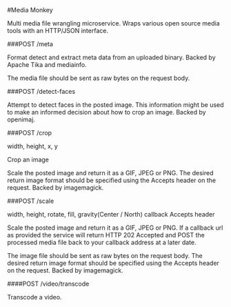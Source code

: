 #Media Monkey

Multi media file wrangling microservice.
Wraps various open source media tools with an HTTP/JSON interface.

###POST /meta

Format detect and extract meta data from an uploaded binary.
Backed by Apache Tika and mediainfo.

The media file should be sent as raw bytes on the request body.

###POST /detect-faces

Attempt to detect faces in the posted image.
This information might be used to make an informed decision about how to crop an image.
Backed by openimaj.

###POST /crop

width, height, x, y

Crop an image

Scale the posted image and return it as a GIF, JPEG or PNG.
The desired return image format should be specified using the Accepts header on the request.
Backed by imagemagick.

###POST /scale

width, height, rotate, fill, gravity(Center / North)
callback
Accepts header

Scale the posted image and return it as a GIF, JPEG or PNG.
If a callback url as provided the service will return HTTP 202 Accepted and POST the processed media file back to your callback address at a later date.

The image file should be sent as raw bytes on the request body.
The desired return image format should be specified using the Accepts header on the request.
Backed by imagemagick.

####POST /video/transcode

Transcode a video.

